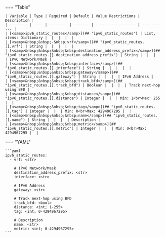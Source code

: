 <!--
  ~ Copyright (c) 2024 Arista Networks, Inc.
  ~ Use of this source code is governed by the Apache License 2.0
  ~ that can be found in the LICENSE file.
  -->
=== "Table"

    | Variable | Type | Required | Default | Value Restrictions | Description |
    | -------- | ---- | -------- | ------- | ------------------ | ----------- |
    | [<samp>ipv6_static_routes</samp>](## "ipv6_static_routes") | List, items: Dictionary |  |  |  |  |
    | [<samp>&nbsp;&nbsp;-&nbsp;vrf</samp>](## "ipv6_static_routes.[].vrf") | String |  |  |  |  |
    | [<samp>&nbsp;&nbsp;&nbsp;&nbsp;destination_address_prefix</samp>](## "ipv6_static_routes.[].destination_address_prefix") | String |  |  |  | IPv6 Network/Mask |
    | [<samp>&nbsp;&nbsp;&nbsp;&nbsp;interface</samp>](## "ipv6_static_routes.[].interface") | String |  |  |  |  |
    | [<samp>&nbsp;&nbsp;&nbsp;&nbsp;gateway</samp>](## "ipv6_static_routes.[].gateway") | String |  |  |  | IPv6 Address |
    | [<samp>&nbsp;&nbsp;&nbsp;&nbsp;track_bfd</samp>](## "ipv6_static_routes.[].track_bfd") | Boolean |  |  |  | Track next-hop using BFD |
    | [<samp>&nbsp;&nbsp;&nbsp;&nbsp;distance</samp>](## "ipv6_static_routes.[].distance") | Integer |  |  | Min: 1<br>Max: 255 |  |
    | [<samp>&nbsp;&nbsp;&nbsp;&nbsp;tag</samp>](## "ipv6_static_routes.[].tag") | Integer |  |  | Min: 0<br>Max: 4294967295 |  |
    | [<samp>&nbsp;&nbsp;&nbsp;&nbsp;name</samp>](## "ipv6_static_routes.[].name") | String |  |  |  | Description |
    | [<samp>&nbsp;&nbsp;&nbsp;&nbsp;metric</samp>](## "ipv6_static_routes.[].metric") | Integer |  |  | Min: 0<br>Max: 4294967295 |  |

=== "YAML"

    ```yaml
    ipv6_static_routes:
      - vrf: <str>

        # IPv6 Network/Mask
        destination_address_prefix: <str>
        interface: <str>

        # IPv6 Address
        gateway: <str>

        # Track next-hop using BFD
        track_bfd: <bool>
        distance: <int; 1-255>
        tag: <int; 0-4294967295>

        # Description
        name: <str>
        metric: <int; 0-4294967295>
    ```
